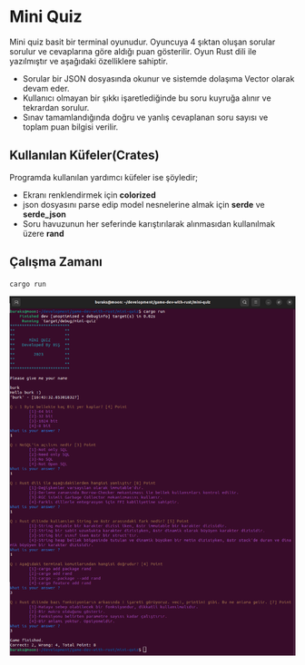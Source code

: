 # Mini Quiz

Mini quiz basit bir terminal oyunudur. Oyuncuya 4 şıktan oluşan sorular sorulur ve cevaplarına göre aldığı puan gösterilir. Oyun Rust dili ile yazılmıştır ve aşağıdaki özelliklere sahiptir.

- Sorular bir JSON dosyasında okunur ve sistemde dolaşıma Vector olarak devam eder.
- Kullanıcı olmayan bir şıkkı işaretlediğinde bu soru kuyruğa alınır ve tekrardan sorulur.
- Sınav tamamlandığında doğru ve yanlış cevaplanan soru sayısı ve toplam puan bilgisi verilir.

## Kullanılan Küfeler(Crates)

Programda kullanılan yardımcı küfeler ise şöyledir;

- Ekranı renklendirmek için **colorized**
- json dosyasını parse edip model nesnelerine almak için **serde** ve **serde_json**
- Soru havuzunun her seferinde karıştırılarak alınmasıdan kullanılmak üzere **rand**

## Çalışma Zamanı

```
cargo run
```

![mini_quiz_runtime.png](mini_quiz_runtime.png)
